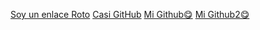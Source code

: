 [Soy un enlace Roto](https://www.google.com/se)
[Casi GitHub](https://github.com/paulasofiag)
[Mi Github😋](https://github.com/paulasofiagc/)
[Mi Github2😋](https://github.com/paulasofiagc/)